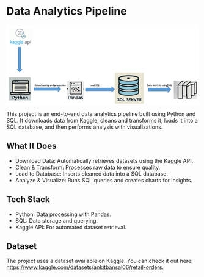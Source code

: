 # Data Analytics Pipeline

![Kaggle, Python, SQL flow diagram](./img/data%20analysis%20pic.PNG)


This project is an end-to-end data analytics pipeline built using Python and SQL. It downloads data from Kaggle, cleans and transforms it, loads it into a SQL database, and then performs analysis with visualizations.

## What It Does

- Download Data: Automatically retrieves datasets using the Kaggle API.
- Clean & Transform: Processes raw data to ensure quality.
- Load to Database: Inserts cleaned data into a SQL database.
- Analyze & Visualize: Runs SQL queries and creates charts for insights.

## Tech Stack

- Python: Data processing with Pandas.
- SQL: Data storage and querying.
- Kaggle API: For automated dataset retrieval.


## Dataset

The project uses a dataset available on Kaggle. You can check it out here: https://www.kaggle.com/datasets/ankitbansal06/retail-orders.
